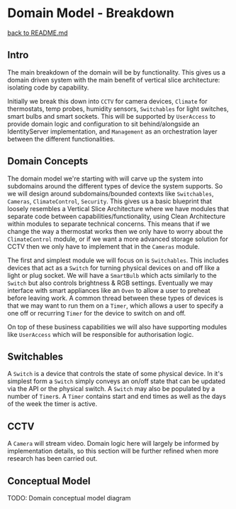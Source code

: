 # Domain Model - Breakdown

[back to README.md](../README.md)

## Intro

The main breakdown of the domain will be by functionality. This gives us a domain driven system with the main benefit of vertical slice architecture: isolating code by capability.

Initially we break this down into `CCTV` for camera devices, `Climate` for thermostats, temp probes, humidity sensors, `Switchables` for light switches, smart bulbs and smart sockets. This will be supported by `UserAccess` to provide domain logic and configuration to sit behind/alongside an IdentityServer implementation, and `Management` as an orchestration layer between the different functionalities.

## Domain Concepts

The domain model we're starting with will carve up the system into subdomains around the different types of device the system supports. So we will design around subdomains/bounded contexts like `Switchables`, `Cameras`, `ClimateControl`, `Security`. This gives us a basic blueprint that loosely resembles a Vertical Slice Architecture where we have modules that separate code between capabilities/functionality, using Clean Architecture within modules to separate technical concerns. This means that if we change the way a thermostat works then we only have to worry about the `ClimateControl` module, or if we want a more advanced storage solution for CCTV then we only have to implement that in the `Cameras` module.

The first and simplest module we will focus on is `Switchables`. This includes devices that act as a `Switch` for turning physical devices on and off like a light or plug socket. We will have a `SmartBulb` which acts similarly to the `Switch` but also controls brightness & RGB settings. Eventually we may interface with smart appliances like an `Oven` to allow a user to preheat before leaving work. A common thread between these types of devices is that we may want to run them on a `Timer`, which allows a user to specify a one off or recurring `Timer` for the device to switch on and off.

On top of these business capabilities we will also have supporting modules like `UserAccess` which will be responsible for authorisation logic.

## Switchables

A `Switch` is a device that controls the state of some physical device. In it's simplest form a `Switch` simply conveys an on/off state that can be updated via the API or the physical switch. A `Switch` may also be populated by a number of `Timer`s. A `Timer` contains start and end times as well as the days of the week the timer is active.

## CCTV

A `Camera` will stream video. Domain logic here will largely be informed by implementation details, so this section will be further refined when more research has been carried out.

## Conceptual Model

TODO: Domain conceptual model diagram
